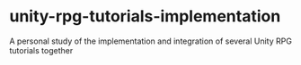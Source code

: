 # unity-rpg-tutorials-implementation
A personal study of the implementation and integration of several Unity RPG tutorials together
